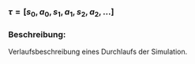 
### $\tau=[s_0,a_0,s_1,a_1,s_2,a_2,...]$

### Beschreibung:
Verlaufsbeschreibung eines Durchlaufs der Simulation.